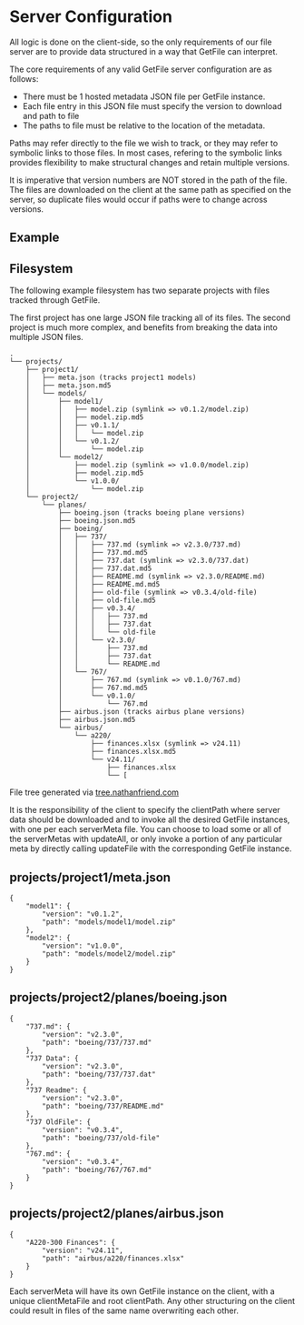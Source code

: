 # Server Configuration

All logic is done on the client-side, so the only requirements of our file
server are to provide data structured in a way that GetFile can interpret.

The core requirements of any valid GetFile server configuration are as follows:
 * There must be 1 hosted metadata JSON file per GetFile instance.
 * Each file entry in this JSON file must specify the version to download and path to file
 * The paths to file must be relative to the location of the metadata.

Paths may refer directly to the file we wish to track, or they may refer to
symbolic links to those files. In most cases, refering to the symbolic links
provides flexibility to make structural changes and retain multiple versions.

It is imperative that version numbers are NOT stored in the path of the file.
The files are downloaded on the client at the same path as specified on the
server, so duplicate files would occur if paths were to change across versions.

## Example

## Filesystem
The following example filesystem has two separate projects with files tracked through GetFile.

The first project has one large JSON file tracking all of its files. The second project is much more complex, and benefits from breaking the data into multiple JSON files. 
```
.
└── projects/
    ├── project1/
    │   ├── meta.json (tracks project1 models)
    │   ├── meta.json.md5
    │   └── models/
    │       ├── model1/
    │       │   ├── model.zip (symlink => v0.1.2/model.zip)
    │       │   ├── model.zip.md5
    │       │   ├── v0.1.1/
    │       │   │   └── model.zip
    │       │   └── v0.1.2/
    │       │       └── model.zip
    │       └── model2/
    │           ├── model.zip (symlink => v1.0.0/model.zip)
    │           ├── model.zip.md5
    │           └── v1.0.0/
    │               └── model.zip
    └── project2/
        └── planes/
            ├── boeing.json (tracks boeing plane versions)
            ├── boeing.json.md5
            ├── boeing/
            │   ├── 737/
            │   │   ├── 737.md (symlink => v2.3.0/737.md)
            │   │   ├── 737.md.md5
            │   │   ├── 737.dat (symlink => v2.3.0/737.dat)
            │   │   ├── 737.dat.md5
            │   │   ├── README.md (symlink => v2.3.0/README.md)
            │   │   ├── README.md.md5
            │   │   ├── old-file (symlink => v0.3.4/old-file)
            │   │   ├── old-file.md5
            │   │   ├── v0.3.4/
            │   │   │   ├── 737.md
            │   │   │   ├── 737.dat
            │   │   │   └── old-file
            │   │   └── v2.3.0/
            │   │       ├── 737.md
            │   │       ├── 737.dat
            │   │       └── README.md
            │   └── 767/
            │       ├── 767.md (symlink => v0.1.0/767.md)
            │       ├── 767.md.md5
            │       └── v0.1.0/
            │           └── 767.md
            ├── airbus.json (tracks airbus plane versions)
            ├── airbus.json.md5
            └── airbus/
                └── a220/
                    ├── finances.xlsx (symlink => v24.11)
                    ├── finances.xlsx.md5
                    └── v24.11/
                        ├── finances.xlsx
                        └── [
```

File tree generated via [tree.nathanfriend.com](https://shorturl.at/YbDRk)

It is the responsibility of the client to specify the clientPath where server data should be downloaded and to invoke all the desired GetFile instances, with one per each serverMeta file. You can choose to load some or all of the serverMetas with updateAll, or only invoke a portion of any particular meta by directly calling updateFile with the corresponding GetFile instance.

## projects/project1/meta.json
```
{
	"model1": {
		"version": "v0.1.2",
		"path": "models/model1/model.zip"
	},
	"model2": {
		"version": "v1.0.0",
		"path": "models/model2/model.zip"
	}
}
```

## projects/project2/planes/boeing.json
```
{
	"737.md": {
		"version": "v2.3.0",
		"path": "boeing/737/737.md"
	},
	"737 Data": {
		"version": "v2.3.0",
		"path": "boeing/737/737.dat"
	},
	"737 Readme": {
		"version": "v2.3.0",
		"path": "boeing/737/README.md"
	},
	"737 OldFile": {
		"version": "v0.3.4",
		"path": "boeing/737/old-file"
	},
	"767.md": {
		"version": "v0.3.4",
		"path": "boeing/767/767.md"
	}
}
```

## projects/project2/planes/airbus.json
```
{
	"A220-300 Finances": {
		"version": "v24.11",
		"path": "airbus/a220/finances.xlsx"
	}
}
```

Each serverMeta will have its own GetFile instance on the client, with a unique clientMetaFile and root clientPath. Any other structuring on the client could result in files of the same name overwriting each other.

